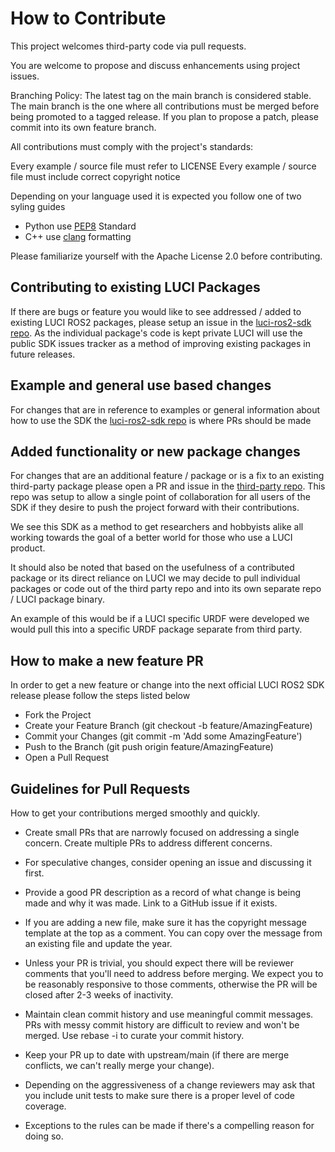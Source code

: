 # How to Contribute

This project welcomes third-party code via pull requests.

You are welcome to propose and discuss enhancements using project issues.

Branching Policy: The latest tag on the main branch is considered stable. The main branch is the one where all contributions must be merged before being promoted to a tagged release. If you plan to propose a patch, please commit into its own feature branch.

All contributions must comply with the project's standards:

Every example / source file must refer to LICENSE
Every example / source file must include correct copyright notice

Depending on your language used it is expected you follow one of two syling guides
- Python use [PEP8](https://peps.python.org/pep-0008/) Standard
- C++ use [clang](https://clang.llvm.org/docs/ClangFormat.html) formatting 

Please familiarize yourself with the Apache License 2.0 before contributing.

## Contributing to existing LUCI Packages
If there are bugs or feature you would like to see addressed / added to existing LUCI ROS2 packages, please setup an issue in the [luci-ros2-sdk repo](https://github.com/lucimobility/luci-ros2-sdk). As the individual package's code is kept private LUCI will use the public SDK issues tracker as a method of improving existing packages in future releases.

## Example and general use based changes
For changes that are in reference to examples or general information about how to use the SDK the [luci-ros2-sdk repo](https://github.com/lucimobility/luci-ros2-sdk) is where PRs should be made

## Added functionality or new package changes
For changes that are an additional feature / package or is a fix to an existing third-party package please open a PR and issue in the [third-party repo](https://github.com/lucimobility/luci-ros2-third-party). This repo was setup to allow a single point of collaboration for all users of the SDK if they desire to push the project forward with their contributions. 

We see this SDK as a method to get researchers and hobbyists alike all working towards the goal of a better world for those who use a LUCI product. 

It should also be noted that based on the usefulness of a contributed package or its direct reliance on LUCI we may decide to pull individual packages or code out of the third party repo and into its own separate repo / LUCI package binary. 

An example of this would be if a LUCI specific URDF were developed we would pull this into a specific URDF package separate from third party.

## How to make a new feature PR
In order to get a new feature or change into the next official LUCI ROS2 SDK release please follow the steps listed below

- Fork the Project
- Create your Feature Branch (git checkout -b feature/AmazingFeature)
- Commit your Changes (git commit -m 'Add some AmazingFeature')
- Push to the Branch (git push origin feature/AmazingFeature)
- Open a Pull Request

## Guidelines for Pull Requests
How to get your contributions merged smoothly and quickly.

- Create small PRs that are narrowly focused on addressing a single concern. Create multiple PRs to address different concerns.

- For speculative changes, consider opening an issue and discussing it first.

- Provide a good PR description as a record of what change is being made and why it was made. Link to a GitHub issue if it exists.

- If you are adding a new file, make sure it has the copyright message template at the top as a comment. You can copy over the message from an existing file and update the year.

- Unless your PR is trivial, you should expect there will be reviewer comments that you'll need to address before merging. We expect you to be reasonably responsive to those comments, otherwise the PR will be closed after 2-3 weeks of inactivity.

- Maintain clean commit history and use meaningful commit messages. PRs with messy commit history are difficult to review and won't be merged. Use rebase -i to curate your commit history.

- Keep your PR up to date with upstream/main (if there are merge conflicts, we can't really merge your change).

- Depending on the aggressiveness of a change reviewers may ask that you include unit tests to make sure there is a proper level of code coverage.

- Exceptions to the rules can be made if there's a compelling reason for doing so.
